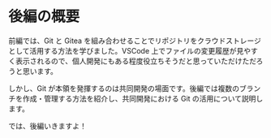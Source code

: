 # 後編の概要

前編では、Git と Gitea を組み合わせることでリポジトリをクラウドストレージとして活用する方法を学びました。VSCode 上でファイルの変更履歴が見やすく表示されるので、個人開発にもある程度役立ちそうだと思っていただけただろうと思います。

しかし、Git が本領を発揮するのは共同開発の場面です。後編では複数のブランチを作成・管理する方法を紹介し、共同開発における Git の活用について説明します。

では、後編いきますよ！